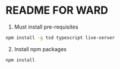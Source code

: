 # README FOR WARD

1. Must install pre-requisites

```bash
npm install -g tsd typescript live-server
```

2. Install npm packages

```bash
npm install
```